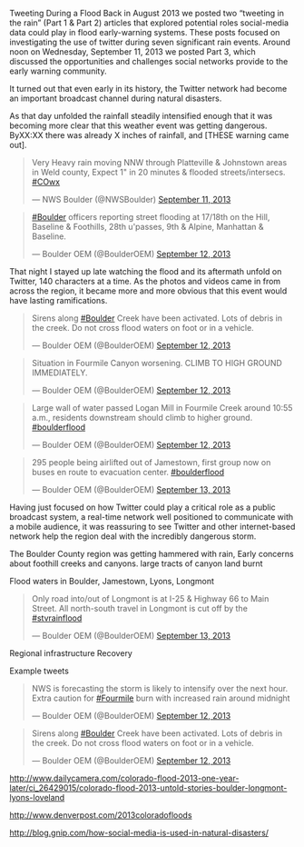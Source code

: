 Tweeting During a Flood
Back in August 2013 we posted two “tweeting in the rain” (Part 1 & Part 2) articles that explored potential roles social-media data could play in flood early-warning systems. These posts focused on investigating the use of twitter during seven significant rain events. Around noon on Wednesday, September 11, 2013 we posted Part 3, which discussed the opportunities and challenges social networks provide to the early warning community.  
 
It turned out that even early in its history, the Twitter network had become an important broadcast channel during natural disasters. 

As that day unfolded the rainfall steadily intensified enough that it was becoming more clear that this weather event was getting dangerous. ByXX:XX there was already X inches of rainfall, and [THESE warning came out]. 

<blockquote class="twitter-tweet" lang="en"><p>Very Heavy rain moving NNW through Platteville &amp; Johnstown areas in Weld county, Expect 1&quot; in 20 minutes &amp; flooded streets/intersecs. <a href="https://twitter.com/hashtag/COwx?src=hash">#COwx</a></p>&mdash; NWS Boulder (@NWSBoulder) <a href="https://twitter.com/NWSBoulder/status/377888065986891776">September 11, 2013</a></blockquote>
<script async src="//platform.twitter.com/widgets.js" charset="utf-8"></script>

<blockquote class="twitter-tweet" lang="en"><p><a href="https://twitter.com/hashtag/Boulder?src=hash">#Boulder</a> officers reporting street flooding at 17/18th on the Hill, Baseline &amp; Foothills, 28th u&#39;passes, 9th &amp; Alpine, Manhattan &amp; Baseline.</p>&mdash; Boulder OEM (@BoulderOEM) <a href="https://twitter.com/BoulderOEM/status/377987811531452416">September 12, 2013</a></blockquote>
<script async src="//platform.twitter.com/widgets.js" charset="utf-8"></script>


That night  I stayed up late watching the flood and its aftermath unfold on Twitter, 140 characters at a time. As the photos and videos came in from across the region, it became more and more obvious that this event would have lasting ramifications.  

<blockquote class="twitter-tweet" lang="en"><p>Sirens along <a href="https://twitter.com/hashtag/Boulder?src=hash">#Boulder</a> Creek have been activated. Lots of debris in the creek. Do not cross flood waters on foot or in a vehicle.</p>&mdash; Boulder OEM (@BoulderOEM) <a href="https://twitter.com/BoulderOEM/status/378005656181440512">September 12, 2013</a></blockquote>
<script async src="//platform.twitter.com/widgets.js" charset="utf-8"></script>


<blockquote class="twitter-tweet" lang="en"><p>Situation in Fourmile Canyon worsening. CLIMB TO HIGH GROUND IMMEDIATELY.</p>&mdash; Boulder OEM (@BoulderOEM) <a href="https://twitter.com/BoulderOEM/status/378027638427619328">September 12, 2013</a></blockquote>
<script async src="//platform.twitter.com/widgets.js" charset="utf-8"></script>


<blockquote class="twitter-tweet" lang="en"><p>Large wall of water passed Logan Mill in Fourmile Creek around 10:55 a.m., residents downstream should climb to higher ground. <a href="https://twitter.com/hashtag/boulderflood?src=hash">#boulderflood</a></p>&mdash; Boulder OEM (@BoulderOEM) <a href="https://twitter.com/BoulderOEM/status/378209151203426304">September 12, 2013</a></blockquote>
<script async src="//platform.twitter.com/widgets.js" charset="utf-8"></script>

<blockquote class="twitter-tweet" lang="en"><p>295 people being airlifted out of Jamestown, first group now on buses en route to evacuation center. <a href="https://twitter.com/hashtag/boulderflood?src=hash">#boulderflood</a></p>&mdash; Boulder OEM (@BoulderOEM) <a href="https://twitter.com/BoulderOEM/status/378621984550420480">September 13, 2013</a></blockquote>
<script async src="//platform.twitter.com/widgets.js" charset="utf-8"></script>


Having just focused on how Twitter could play a critical role as a public broadcast system, a real-time network well positioned to communicate with a mobile audience, it was reassuring to see Twitter and other internet-based network help the region deal with the incredibly dangerous storm.

The Boulder County region was getting hammered with rain,  Early concerns about foothill creeks and canyons.
      large tracts of canyon land burnt

Flood waters in Boulder, Jamestown, Lyons, Longmont

<blockquote class="twitter-tweet" lang="en"><p>Only road into/out of Longmont is at I-25 &amp; Highway 66 to Main Street. All north-south travel in Longmont is cut off by the <a href="https://twitter.com/hashtag/stvrainflood?src=hash">#stvrainflood</a></p>&mdash; Boulder OEM (@BoulderOEM) <a href="https://twitter.com/BoulderOEM/status/378464736511553536">September 13, 2013</a></blockquote>
<script async src="//platform.twitter.com/widgets.js" charset="utf-8"></script>

Regional infrastructure
Recovery


Example tweets
<blockquote class="twitter-tweet" lang="en"><p>NWS is forecasting the storm is likely to intensify over the next hour. Extra caution for <a href="https://twitter.com/hashtag/Fourmile?src=hash">#Fourmile</a> burn with increased rain around midnight</p>&mdash; Boulder OEM (@BoulderOEM) <a href="https://twitter.com/BoulderOEM/status/377995170009985024">September 12, 2013</a></blockquote>
<script async src="//platform.twitter.com/widgets.js" charset="utf-8"></script>

<blockquote class="twitter-tweet" lang="en"><p>Sirens along <a href="https://twitter.com/hashtag/Boulder?src=hash">#Boulder</a> Creek have been activated. Lots of debris in the creek. Do not cross flood waters on foot or in a vehicle.</p>&mdash; Boulder OEM (@BoulderOEM) <a href="https://twitter.com/BoulderOEM/status/378005656181440512">September 12, 2013</a></blockquote>
<script async src="//platform.twitter.com/widgets.js" charset="utf-8"></script>

http://www.dailycamera.com/colorado-flood-2013-one-year-later/ci_26429015/colorado-flood-2013-untold-stories-boulder-longmont-lyons-loveland

http://www.denverpost.com/2013coloradofloods


http://blog.gnip.com/how-social-media-is-used-in-natural-disasters/


